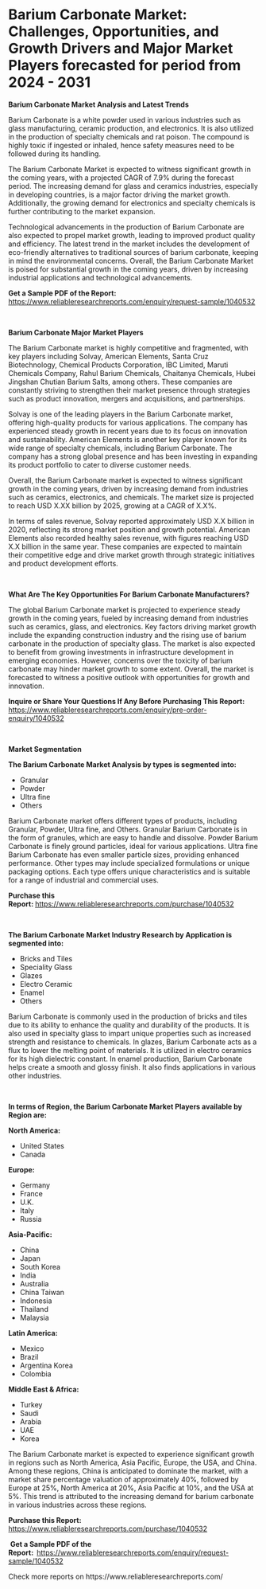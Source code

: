 <p><h1>Barium Carbonate Market: Challenges, Opportunities, and Growth Drivers and Major Market Players forecasted for period from 2024 - 2031</h1></p><p><strong>Barium Carbonate Market Analysis and Latest Trends</strong></p>
<p><p>Barium Carbonate is a white powder used in various industries such as glass manufacturing, ceramic production, and electronics. It is also utilized in the production of specialty chemicals and rat poison. The compound is highly toxic if ingested or inhaled, hence safety measures need to be followed during its handling.</p><p>The Barium Carbonate Market is expected to witness significant growth in the coming years, with a projected CAGR of 7.9% during the forecast period. The increasing demand for glass and ceramics industries, especially in developing countries, is a major factor driving the market growth. Additionally, the growing demand for electronics and specialty chemicals is further contributing to the market expansion.</p><p>Technological advancements in the production of Barium Carbonate are also expected to propel market growth, leading to improved product quality and efficiency. The latest trend in the market includes the development of eco-friendly alternatives to traditional sources of barium carbonate, keeping in mind the environmental concerns. Overall, the Barium Carbonate Market is poised for substantial growth in the coming years, driven by increasing industrial applications and technological advancements.</p></p>
<p><strong>Get a Sample PDF of the Report:&nbsp;</strong> <a href="https://www.reliableresearchreports.com/enquiry/request-sample/1040532">https://www.reliableresearchreports.com/enquiry/request-sample/1040532</a></p>
<p>&nbsp;</p>
<p><strong>Barium Carbonate Major Market Players</strong></p>
<p><p>The Barium Carbonate market is highly competitive and fragmented, with key players including Solvay, American Elements, Santa Cruz Biotechnology, Chemical Products Corporation, IBC Limited, Maruti Chemicals Company, Rahul Barium Chemicals, Chaitanya Chemicals, Hubei Jingshan Chutian Barium Salts, among others. These companies are constantly striving to strengthen their market presence through strategies such as product innovation, mergers and acquisitions, and partnerships.</p><p>Solvay is one of the leading players in the Barium Carbonate market, offering high-quality products for various applications. The company has experienced steady growth in recent years due to its focus on innovation and sustainability. American Elements is another key player known for its wide range of specialty chemicals, including Barium Carbonate. The company has a strong global presence and has been investing in expanding its product portfolio to cater to diverse customer needs.</p><p>Overall, the Barium Carbonate market is expected to witness significant growth in the coming years, driven by increasing demand from industries such as ceramics, electronics, and chemicals. The market size is projected to reach USD X.XX billion by 2025, growing at a CAGR of X.X%.</p><p>In terms of sales revenue, Solvay reported approximately USD X.X billion in 2020, reflecting its strong market position and growth potential. American Elements also recorded healthy sales revenue, with figures reaching USD X.X billion in the same year. These companies are expected to maintain their competitive edge and drive market growth through strategic initiatives and product development efforts.</p></p>
<p>&nbsp;</p>
<p><strong>What Are The Key Opportunities For Barium Carbonate Manufacturers?</strong></p>
<p><p>The global Barium Carbonate market is projected to experience steady growth in the coming years, fueled by increasing demand from industries such as ceramics, glass, and electronics. Key factors driving market growth include the expanding construction industry and the rising use of barium carbonate in the production of specialty glass. The market is also expected to benefit from growing investments in infrastructure development in emerging economies. However, concerns over the toxicity of barium carbonate may hinder market growth to some extent. Overall, the market is forecasted to witness a positive outlook with opportunities for growth and innovation.</p></p>
<p><strong>Inquire or Share Your Questions If Any Before Purchasing This Report:</strong> <a href="https://www.reliableresearchreports.com/enquiry/pre-order-enquiry/1040532">https://www.reliableresearchreports.com/enquiry/pre-order-enquiry/1040532</a></p>
<p>&nbsp;</p>
<p><strong>Market Segmentation</strong></p>
<p><strong>The Barium Carbonate Market Analysis by types is segmented into:</strong></p>
<p><ul><li>Granular</li><li>Powder</li><li>Ultra fine</li><li>Others</li></ul></p>
<p><p>Barium Carbonate market offers different types of products, including Granular, Powder, Ultra fine, and Others. Granular Barium Carbonate is in the form of granules, which are easy to handle and dissolve. Powder Barium Carbonate is finely ground particles, ideal for various applications. Ultra fine Barium Carbonate has even smaller particle sizes, providing enhanced performance. Other types may include specialized formulations or unique packaging options. Each type offers unique characteristics and is suitable for a range of industrial and commercial uses.</p></p>
<p><strong>Purchase this Report:&nbsp;</strong><a href="https://www.reliableresearchreports.com/purchase/1040532">https://www.reliableresearchreports.com/purchase/1040532</a></p>
<p>&nbsp;</p>
<p><strong>The Barium Carbonate Market Industry Research by Application is segmented into:</strong></p>
<p><ul><li>Bricks and Tiles</li><li>Speciality Glass</li><li>Glazes</li><li>Electro Ceramic</li><li>Enamel</li><li>Others</li></ul></p>
<p><p>Barium Carbonate is commonly used in the production of bricks and tiles due to its ability to enhance the quality and durability of the products. It is also used in specialty glass to impart unique properties such as increased strength and resistance to chemicals. In glazes, Barium Carbonate acts as a flux to lower the melting point of materials. It is utilized in electro ceramics for its high dielectric constant. In enamel production, Barium Carbonate helps create a smooth and glossy finish. It also finds applications in various other industries.</p></p>
<p>&nbsp;</p>
<p><strong>In terms of Region, the Barium Carbonate Market Players available by Region are:</strong></p>
<p>
    <p> <strong> North America: </strong>
        <ul>
            <li>United States</li>
            <li>Canada</li>
        </ul>
        </p> 
    <p> <strong> Europe: </strong>
        <ul>
            <li>Germany</li>
            <li>France</li>
            <li>U.K.</li>
            <li>Italy</li>
            <li>Russia</li>
        </ul>
        </p> 
    <p> <strong> Asia-Pacific: </strong>
        <ul>
            <li>China</li>
            <li>Japan</li>
            <li>South Korea</li>
            <li>India</li>
            <li>Australia</li>
            <li>China Taiwan</li>
            <li>Indonesia</li>
            <li>Thailand</li>
            <li>Malaysia</li>
        </ul>
        </p> 
    <p> <strong> Latin America: </strong>
        <ul>
            <li>Mexico</li>
            <li>Brazil</li>
            <li>Argentina Korea</li>
            <li>Colombia</li>
        </ul>
        </p> 
    <p> <strong> Middle East & Africa: </strong>
        <ul>
            <li>Turkey</li>
            <li>Saudi</li>
            <li>Arabia</li>
            <li>UAE</li>
            <li>Korea</li>
        </ul>
    </p>
    </p>
<p><p>The Barium Carbonate market is expected to experience significant growth in regions such as North America, Asia Pacific, Europe, the USA, and China. Among these regions, China is anticipated to dominate the market, with a market share percentage valuation of approximately 40%, followed by Europe at 25%, North America at 20%, Asia Pacific at 10%, and the USA at 5%. This trend is attributed to the increasing demand for barium carbonate in various industries across these regions.</p></p>
<p><strong>Purchase this Report: </strong><a href="https://www.reliableresearchreports.com/purchase/1040532">https://www.reliableresearchreports.com/purchase/1040532</a></p>
<p>&nbsp;<strong>Get a Sample PDF of the Report:&nbsp;&nbsp;</strong><a href="https://www.reliableresearchreports.com/enquiry/request-sample/1040532">https://www.reliableresearchreports.com/enquiry/request-sample/1040532</a></p>
<p><strong></strong></p>
<p>Check more reports on https://www.reliableresearchreports.com/</p>